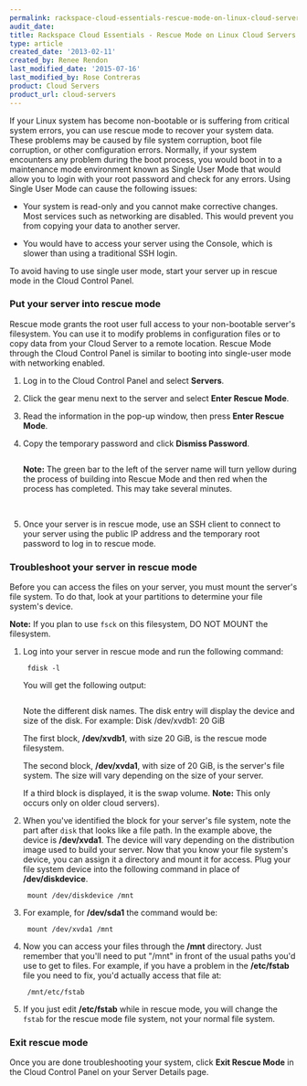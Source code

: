 ```yaml
---
permalink: rackspace-cloud-essentials-rescue-mode-on-linux-cloud-servers/
audit_date:
title: Rackspace Cloud Essentials - Rescue Mode on Linux Cloud Servers
type: article
created_date: '2013-02-11'
created_by: Renee Rendon
last_modified_date: '2015-07-16'
last_modified_by: Rose Contreras
product: Cloud Servers
product_url: cloud-servers
---
```


If your Linux system has become non-bootable or is suffering from critical system errors, you can use rescue mode to recover your system data. These problems may be caused by file system corruption, boot file corruption, or other configuration errors. Normally, if your system encounters any problem during the boot process, you would boot in to a maintenance mode environment known as Single User Mode that would allow you to login with your root password and check for any errors. Using Single User Mode can cause the following issues:

- Your system is read-only and you cannot make corrective changes. Most services such as networking are disabled. This would prevent you from copying your data to another server.

- You would have to access your server using the Console, which is slower than using a traditional SSH login.

To avoid having to use single user mode, start your server up in rescue mode in the Cloud Control Panel.

### Put your server into rescue mode

Rescue mode grants the root user full access to your non-bootable server's filesystem. You can use it to modify problems in configuration files or to copy data from your Cloud Server to a remote location. Rescue Mode through the Cloud Control Panel is similar to booting into single-user mode with networking enabled.

1. Log in to the Cloud Control Panel and select **Servers**.

2. Click the gear menu next to the server and select **Enter Rescue Mode**.

3. Read the information in the pop-up window, then press **Enter Rescue Mode**.

4. Copy the temporary password and click **Dismiss Password**.

    <img src="{% asset_path cloud-servers/rackspace-cloud-essentials-rescue-mode-on-linux-cloud-servers/Feb%2011%20-%20Rescue%20Mode%20Activated.png %}" alt="" />

    **Note:** The green bar to the left of the server name will turn yellow during the process of building into Rescue Mode and then red when the process has completed. This may take several minutes.

    <img src="{% asset_path cloud-servers/rackspace-cloud-essentials-rescue-mode-on-linux-cloud-servers/Feb%2011%20-%20Yellow%20Bar.png %}" alt="" />
	<img src="{% asset_path cloud-servers/rackspace-cloud-essentials-rescue-mode-on-linux-cloud-servers/Feb%2011%20-%20Red%20Box.png %}" alt="" />

5. Once your server is in rescue mode, use an SSH client to connect to your server using the public IP address and the temporary root password to log in to rescue mode.

### Troubleshoot your server in rescue mode

Before you can access the files on your server, you must mount the server's file system. To do that, look at your partitions to determine your file system's device.

**Note:** If you plan to use `fsck` on this filesystem, DO NOT MOUNT the filesystem.

1. Log into your server in rescue mode and run the following command:

        fdisk -l

    You will get the following output:

    <img src="{% asset_path cloud-servers/rackspace-cloud-essentials-rescue-mode-on-linux-cloud-servers/fdisknew.png %}" alt="" />

    Note the different disk names. The disk entry will display the device and size of the disk. For example: Disk /dev/xvdb1: 20 GiB

    The first block, **/dev/xvdb1**, with size 20 GiB, is the rescue mode filesystem.

    The second block, **/dev/xvda1**, with size of 20 GiB, is the server's file system. The size will vary depending on the size of your server.

    If a third block is displayed, it is the swap volume. **Note:** This only occurs only on older cloud servers).

2. When you've identified the block for your server's file system, note the part after `disk` that looks like a file path. In the example above, the device is **/dev/xvda1**. The device will vary depending on the distribution image used to build your server. Now that you know your file system's device, you can assign it a directory and mount it for access. Plug your file system device into the following command in place of **/dev/diskdevice**.

        mount /dev/diskdevice /mnt

3. For example, for **/dev/sda1** the command would be:

        mount /dev/xvda1 /mnt

4. Now you can access your files through the **/mnt** directory. Just remember that you'll need to put "/mnt" in front of the usual paths you'd use to get to files. For example, if you have a problem in the **/etc/fstab** file you need to fix, you'd actually access that file at:

        /mnt/etc/fstab

5. If you just edit **/etc/fstab** while in rescue mode, you will change the `fstab` for the rescue mode file system, not your normal file system.

### Exit rescue mode

Once you are done troubleshooting your system, click **Exit Rescue Mode** in the Cloud Control Panel on your Server Details page.
